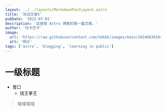 ```yaml
---
layout: ../../layouts/MarkdownPostLayout.astro
title: '测试文章5'
pubDate: '2022-07-01'
description: '这是我 Astro 博客的第一篇文章。'
author: '玛卡巴卡'
image:
  url: 'https://raw.githubusercontent.com/tmkbk/images/main/202408301847460.jpg'
  alt: '照片'
tags: ['astro', 'blogging', 'learning in public']
---
```


# 一级标题

- 胃口
  - 钱王拳王

> 哇哇哇哇